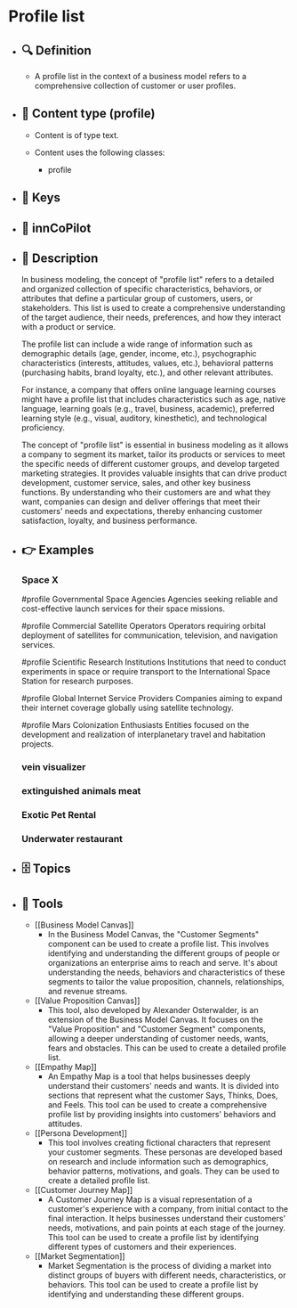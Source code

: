 # Profile list
- ## 🔍 Definition
  - A profile list in the context of a business model refers to a comprehensive collection of customer or user profiles.
- ## 📰 Content type (profile)
  - Content is of type text.
  
  - Content uses the following classes:
    - profile

- ## 🔑 Keys
  
- ## 🤖 innCoPilot
  
- ## 📖 Description
  In business modeling, the concept of "profile list" refers to a detailed and organized collection of specific characteristics, behaviors, or attributes that define a particular group of customers, users, or stakeholders. This list is used to create a comprehensive understanding of the target audience, their needs, preferences, and how they interact with a product or service.
  
  The profile list can include a wide range of information such as demographic details (age, gender, income, etc.), psychographic characteristics (interests, attitudes, values, etc.), behavioral patterns (purchasing habits, brand loyalty, etc.), and other relevant attributes. 
  
  For instance, a company that offers online language learning courses might have a profile list that includes characteristics such as age, native language, learning goals (e.g., travel, business, academic), preferred learning style (e.g., visual, auditory, kinesthetic), and technological proficiency. 
  
  The concept of "profile list" is essential in business modeling as it allows a company to segment its market, tailor its products or services to meet the specific needs of different customer groups, and develop targeted marketing strategies. It provides valuable insights that can drive product development, customer service, sales, and other key business functions. By understanding who their customers are and what they want, companies can design and deliver offerings that meet their customers' needs and expectations, thereby enhancing customer satisfaction, loyalty, and business performance.
- ## 👉 Examples
  ### Space X
  #profile Governmental Space Agencies
  Agencies seeking reliable and cost-effective launch services for their space missions.
  
  #profile Commercial Satellite Operators
  Operators requiring orbital deployment of satellites for communication, television, and navigation services.
  
  #profile Scientific Research Institutions
  Institutions that need to conduct experiments in space or require transport to the International Space Station for research purposes.
  
  #profile Global Internet Service Providers
  Companies aiming to expand their internet coverage globally using satellite technology.
  
  #profile Mars Colonization Enthusiasts
  Entities focused on the development and realization of interplanetary travel and habitation projects.
  ### vein visualizer
  
  ### extinguished animals meat
  
  ### Exotic Pet Rental
  
  ### Underwater restaurant
  
- ## 🗄️ Topics
  
- ## 🧰 Tools
  - [[Business Model Canvas]]
    - In the Business Model Canvas, the "Customer Segments" component can be used to create a profile list. This involves identifying and understanding the different groups of people or organizations an enterprise aims to reach and serve. It's about understanding the needs, behaviors and characteristics of these segments to tailor the value proposition, channels, relationships, and revenue streams.
  - [[Value Proposition Canvas]]
    - This tool, also developed by Alexander Osterwalder, is an extension of the Business Model Canvas. It focuses on the "Value Proposition" and "Customer Segment" components, allowing a deeper understanding of customer needs, wants, fears and obstacles. This can be used to create a detailed profile list.
  - [[Empathy Map]]
    - An Empathy Map is a tool that helps businesses deeply understand their customers' needs and wants. It is divided into sections that represent what the customer Says, Thinks, Does, and Feels. This tool can be used to create a comprehensive profile list by providing insights into customers' behaviors and attitudes.
  - [[Persona Development]]
    - This tool involves creating fictional characters that represent your customer segments. These personas are developed based on research and include information such as demographics, behavior patterns, motivations, and goals. They can be used to create a detailed profile list.
  - [[Customer Journey Map]]
    - A Customer Journey Map is a visual representation of a customer's experience with a company, from initial contact to the final interaction. It helps businesses understand their customers' needs, motivations, and pain points at each stage of the journey. This tool can be used to create a profile list by identifying different types of customers and their experiences.
  - [[Market Segmentation]]
    - Market Segmentation is the process of dividing a market into distinct groups of buyers with different needs, characteristics, or behaviors. This tool can be used to create a profile list by identifying and understanding these different groups.
